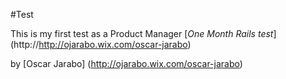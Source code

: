 #Test

This is my first test as a Product Manager
[*One Month Rails test*] (http://http://ojarabo.wix.com/oscar-jarabo)

by [Oscar Jarabo] (http://ojarabo.wix.com/oscar-jarabo)